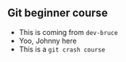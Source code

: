 ## Git beginner course

- This is coming from `dev-bruce`
- Yoo, Johnny here
 - This is a `git crash course`